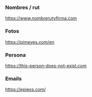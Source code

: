### Nombres / rut
https://www.nombrerutyfirma.com

### Fotos
https://pimeyes.com/en

### Persona
https://this-person-does-not-exist.com

### Emails
https://epieos.com/
